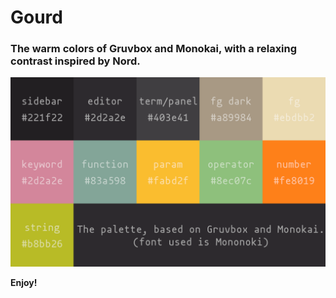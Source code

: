 # Gourd
### The warm colors of Gruvbox and Monokai, with a relaxing contrast inspired by Nord.

![An image showing the color palette of Gourd](gourd.png)

**Enjoy!**

